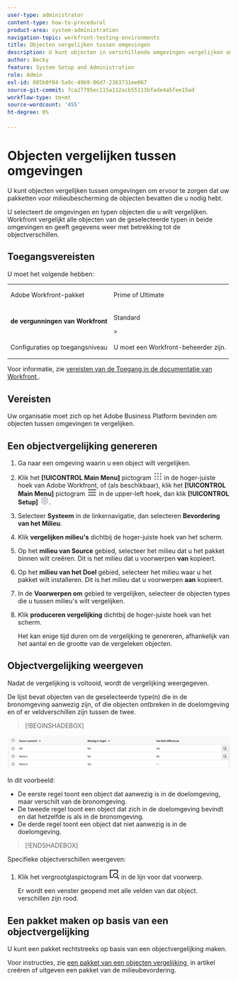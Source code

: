 ```yaml
---
user-type: administrator
content-type: how-to-procedural
product-area: system-administration
navigation-topic: workfront-testing-environments
title: Objecten vergelijken tussen omgevingen
description: U kunt objecten in verschillende omgevingen vergelijken om ervoor te zorgen dat uw pakketten voor milieubescherming de objecten bevatten die u nodig hebt.
author: Becky
feature: System Setup and Administration
role: Admin
exl-id: 085b0f04-5a9c-49b9-86d7-2363731ee067
source-git-commit: 7ca27795ec115a112acb55113bfade4a5fee15ad
workflow-type: tm+mt
source-wordcount: '455'
ht-degree: 0%

---
```


# Objecten vergelijken tussen omgevingen

U kunt objecten vergelijken tussen omgevingen om ervoor te zorgen dat uw pakketten voor milieubescherming de objecten bevatten die u nodig hebt.

U selecteert de omgevingen en typen objecten die u wilt vergelijken. Workfront vergelijkt alle objecten van de geselecteerde typen in beide omgevingen en geeft gegevens weer met betrekking tot de objectverschillen.

## Toegangsvereisten

U moet het volgende hebben:

<table>
  <tr>
   <td>Adobe Workfront-pakket
   </td>
   <td> <p>Prime of Ultimate</p>
   </td>
  </tr>
  <tr>
   <td><strong> de vergunningen van Workfront </strong>
   </td>
   <td> <p>Standard</p>&gt;
   </td>
  </tr>
   <tr>
   <td>Configuraties op toegangsniveau
   </td>
   <td><p>U moet een Workfront-beheerder zijn.</p>
   </td>
  </tr>
</table>

Voor informatie, zie [&#x200B; vereisten van de Toegang in de documentatie van Workfront &#x200B;](/help/quicksilver/administration-and-setup/add-users/access-levels-and-object-permissions/access-level-requirements-in-documentation.md).

## Vereisten

Uw organisatie moet zich op het Adobe Business Platform bevinden om objecten tussen omgevingen te vergelijken.

## Een objectvergelijking genereren

1. Ga naar een omgeving waarin u een object wilt vergelijken.
1. Klik het **[!UICONTROL Main Menu]** pictogram ![&#x200B; Belangrijkste Menu &#x200B;](/help/_includes/assets/main-menu-icon.png) in de hoger-juiste hoek van Adobe Workfront, of (als beschikbaar), klik het **[!UICONTROL Main Menu]** pictogram ![&#x200B; Belangrijkste Menu &#x200B;](/help/_includes/assets/main-menu-icon-left-nav.png) in de upper-left hoek, dan klik **[!UICONTROL Setup]** ![&#x200B; pictogram van de Opstelling &#x200B;](/help/_includes/assets/gear-icon-setup.png).
1. Selecteer **Systeem** in de linkernavigatie, dan selecteren **Bevordering van het Milieu**.
1. Klik **vergelijken milieu&#39;s** dichtbij de hoger-juiste hoek van het scherm.
1. Op het **milieu van Source** gebied, selecteer het milieu dat u het pakket binnen wilt creëren. Dit is het milieu dat u voorwerpen **van** kopieert.
1. Op het **milieu van het Doel** gebied, selecteer het milieu waar u het pakket wilt installeren. Dit is het milieu dat u voorwerpen **aan** kopieert.
1. In de **Voorwerpen om** gebied te vergelijken, selecteer de objecten types die u tussen milieu&#39;s wilt vergelijken.
1. Klik **produceren vergelijking** dichtbij de hoger-juiste hoek van het scherm.

   Het kan enige tijd duren om de vergelijking te genereren, afhankelijk van het aantal en de grootte van de vergeleken objecten.

## Objectvergelijking weergeven

Nadat de vergelijking is voltooid, wordt de vergelijking weergegeven.

De lijst bevat objecten van de geselecteerde type(n) die in de bronomgeving aanwezig zijn, of die objecten ontbreken in de doelomgeving en of er veldverschillen zijn tussen de twee.

>[!BEGINSHADEBOX]

![&#x200B; het voorbeeld van de Vergelijking &#x200B;](assets/environment-promotion-comparison.png)

In dit voorbeeld:

* De eerste regel toont een object dat aanwezig is in de doelomgeving, maar verschilt van de bronomgeving.
* De tweede regel toont een object dat zich in de doelomgeving bevindt en dat hetzelfde is als in de bronomgeving.
* De derde regel toont een object dat niet aanwezig is in de doelomgeving.

>[!ENDSHADEBOX]

Specifieke objectverschillen weergeven:

1. Klik het vergrootglaspictogram ![&#x200B; vergelijken pictogram &#x200B;](assets/compare-icon.png) in de lijn voor dat voorwerp.

   Er wordt een venster geopend met alle velden van dat object. verschillen zijn rood.

## Een pakket maken op basis van een objectvergelijking

U kunt een pakket rechtstreeks op basis van een objectvergelijking maken.

Voor instructies, zie [&#x200B; een pakket van een objecten vergelijking &#x200B;](/help/quicksilver/administration-and-setup/set-up-workfront/workfront-testing-environments/environment-promotion-create-package.md#create-a-package-from-an-object-comparison) in artikel creëren of uitgeven een pakket van de milieubevordering.
